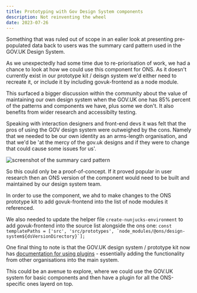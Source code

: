 ```yaml
---
title: Prototyping with Gov Design System components
description: Not reinventing the wheel
date: 2023-07-26
---
```


Something that was ruled out of scope in an ealier look at presenting pre-populated data back to users was the summary card pattern used in the GOV.UK Design System.

As we unexpectedly had some time due to re-priorisation of work, we had a chance to look at how we could use this component for ONS. As it doesn't currently exist in our prototype kit / deisgn system we'd either need to recreate it, or include it by including govuk-frontend as a node module.

This surfaced a bigger discussion within the community about the value of maintaining our own design system when the GOV.UK one has 85% percent of the patterns and components we have, plus some we don't. It also benefits from wider research and accessibilty testing.

Speaking with interaction designers and front-end devs it was felt that the pros of using the GOV design system were outweighed by the cons. Namely that we needed to be our own identity as an arms-length organisation, and that we'd be 'at the mercy of the gov.uk designs and if they were to change that could cause some issues for us'.


![screenshot of the summary card pattern](/summary-card/screenshot.png "GOV.UK design pattern, in the ONS prototype kit")

So this could only be a proof-of-concept. If it proved popular in user research then an ONS version of the component would need to be built and maintained by our design system team.


In order to use the component, we ahd to make changes to the ONS prototype kit to add govuk-frontend into the list of node modules it referenced.

We also needed to update the helper file `create-nunjucks-environment` to add govuk-frontend into the source list alongside the ons one:
```const templatePaths = ['src', 'src/prototypes', `node_modules/@ons/design-system${dsVersionDirectory}`];```


One final thing to note is that the GOV.UK design system / prototype kit now has [documentation for using plugins](https://prototype-kit.service.gov.uk/docs/install-and-use-plugins) - essentially adding the functionality from other organisations into the main system.


This could be an avenue to explore, where we could use the GOV.UK system for basic components and then have a plugin for all the ONS-specific ones layerd on top.
